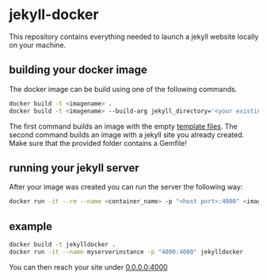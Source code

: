 # jekyll-docker
This repository contains everything needed to launch a jekyll website locally on your machine.

## building your docker image
The docker image can be build using one of the following commands.

```bash
docker build -t <imagename> .
docker build -t <imagename> --build-arg jekyll_directory='<your existing directoy>' .
```
The first command builds an image with the empty [template files](default_jekyll).
The second command builds an image with a jekyll site you already created. Make sure that the provided folder contains a Gemfile!

## running your jekyll server
After your image was created you can run the server the following way:
```bash
docker run -it --rm --name <container_name> -p "<host port>:4000" <imagename[:tag]>
```

## example
```bash
docker build -t jekylldocker .
docker run -it --name myserverinstance -p "4000:4000" jekylldocker
```
You can then reach your site under [0.0.0.0:4000](http://0.0.0.0:4000)
